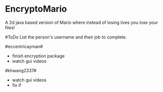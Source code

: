 # EncryptoMario
A 2d java based version of Mario where instead of losing lives you lose your files!

#ToDo
List the person's username and their job to complete.

#eccentricayman#
- finish encryption package
- watch gui videos

#khwang2337#
- watch gui videos
- fix if